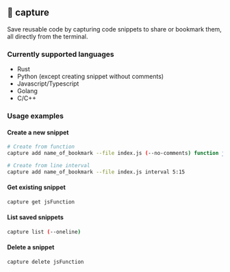 📸 capture
---

Save reusable code by capturing code snippets to share or bookmark them, all directly from the terminal.

### Currently supported languages
* Rust
* Python (except creating snippet without comments)
* Javascript/Typescript
* Golang
* C/C++

### Usage examples
#### Create a new snippet
```sh
# Create from function
capture add name_of_bookmark --file index.js (--no-comments) function jsFunction

# Create from line interval
capture add name_of_bookmark --file index.js interval 5:15
```

#### Get existing snippet
```sh
capture get jsFunction
```

#### List saved snippets 
```sh
capture list (--oneline)
```

#### Delete a snippet
```sh
capture delete jsFunction
```
